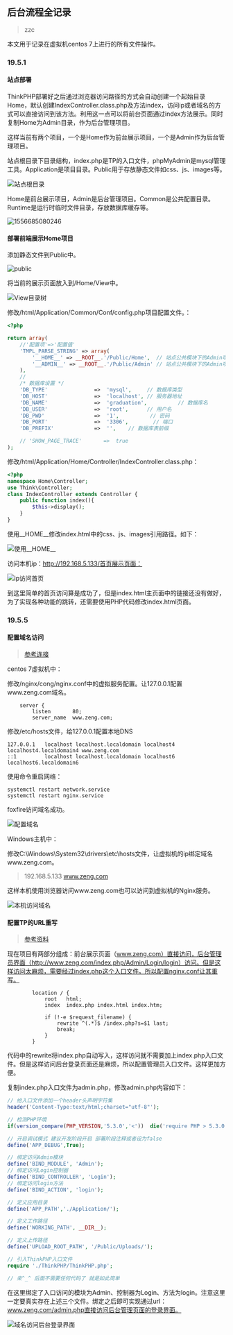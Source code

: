 ## 后台流程全记录

> zzc

本文用于记录在虚拟机centos  7上进行的所有文件操作。

### 19.5.1

#### 站点部署

ThinkPHP部署好之后通过浏览器访问路径的方式会自动创建一个起始目录Home，默认创建IndexController.class.php及方法index，访问ip或者域名的方式可以直接访问到该方法。利用这一点可以将前台页面通过index方法展示。同时复制Home为Admin目录，作为后台管理项目。

这样当前有两个项目，一个是Home作为前台展示项目，一个是Admin作为后台管理项目。

站点根目录下目录结构，index.php是TP的入口文件，phpMyAdmin是mysql管理工具。Application是项目目录。Public用于存放静态文件如css、js、images等。

![站点根目录](后台流程全记录.assets/1556684956750.png)

Home是前台展示项目，Admin是后台管理项目。Common是公共配置目录。Runtime是运行时临时文件目录，存放数据库缓存等。

![1556685080246](后台流程全记录.assets/1556685080246.png)

#### 部署前端展示Home项目

添加静态文件到Public中。

![public](后台流程全记录.assets/1556690958591.png)

将当前的展示页面放入到/Home/View中。

![View目录树](后台流程全记录.assets/1556691809014.png)

修改/html/Application/Common/Conf/config.php项目配置文件。：

```php
<?php

return array(
	//'配置项'=>'配置值'
    'TMPL_PARSE_STRING' => array(
        '__HOME__' => __ROOT__.'/Public/Home',  // 站点公共模块下的Admin项目
        '__ADMIN__' => __ROOT__.'/Public/Admin' // 站点公共模块下的Admin项目
    ), 
    //
    /* 数据库设置 */
    'DB_TYPE'               =>  'mysql',     // 数据库类型
    'DB_HOST'               =>  'localhost', // 服务器地址
    'DB_NAME'               =>  'graduation',          // 数据库名
    'DB_USER'               =>  'root',      // 用户名
    'DB_PWD'                =>  '1',          // 密码
    'DB_PORT'               =>  '3306',        // 端口
    'DB_PREFIX'             =>  '',    // 数据库表前缀

    // 'SHOW_PAGE_TRACE'       =>  true
);
```

修改/html/Application/Home/Controller/IndexController.class.php：

```php
<?php
namespace Home\Controller;
use Think\Controller;
class IndexController extends Controller {
    public function index(){
        $this->display();
    }
}
```

使用__HOME\_\_修改index.html中的css、js、images引用路径。如下：

![使用__HOME__](后台流程全记录.assets/1556692131059.png)

访问本机ip：http://192.168.5.133/首页展示页面：

![ip访问首页](后台流程全记录.assets/1556692183700.png)

到这里简单的首页访问算是成功了，但是index.html主页面中的链接还没有做好，为了实现各种功能的跳转，还需要使用PHP代码修改index.html页面。

### 19.5.5

#### 配置域名访问

> [参考连接](https://www.cnblogs.com/biaopei/p/7730516.html)

centos 7虚拟机中：

修改/nginx/cong/nginx.conf中的虚拟服务配置。让127.0.0.1配置www.zeng.com域名。

```nginx
    server {
        listen       80;
        server_name  www.zeng.com;
```

修改/etc/hosts文件，给127.0.0.1配置本地DNS

```
127.0.0.1   localhost localhost.localdomain localhost4 localhost4.localdomain4 www.zeng.com
::1         localhost localhost.localdomain localhost6 localhost6.localdomain6
```

使用命令重启网络：

```shell
systemctl restart network.service
systemctl restart nginx.service
```

foxfire访问域名成功。

![配置域名](后台流程全记录.assets/1557050559802.png)

Windows主机中：

修改C:\Windows\System32\drivers\etc\hosts文件，让虚拟机的ip绑定域名www.zeng.com。

> 192.168.5.133	www.zeng.com

这样本机使用浏览器访问www.zeng.com也可以访问到虚拟机的Nginx服务。

![本机访问域名](后台流程全记录.assets/1557050682674.png)

#### 配置TP的URL重写

> [参考资料](http://document.thinkphp.cn/manual_3_2.html#bind_index)

现在项目有两部分组成：前台展示页面（www.zeng.com）直接访问，后台管理员界面（http://www.zeng.com/index.php/Admin/Login/login）访问。但是这样访问太麻烦，需要经过index.php这个入口文件。所以配置nginx.conf让其重写。

```nginx
        location / {
            root   html;
            index  index.php index.html index.htm;

            if (!-e $request_filename) {
                rewrite ^(.*)$ /index.php?s=$1 last;
                break;
            }   
        }
```

代码中的rewrite将index.php自动写入，这样访问就不需要加上index.php入口文件。但是这样访问后台登录页面还是麻烦，所以配置管理员入口文件。这样更加方便。

复制index.php入口文件为admin.php，修改admin.php内容如下：

```php
// 给入口文件添加一个header头声明字符集
header('Content-Type:text/html;charset="utf-8"');

// 检测PHP环境
if(version_compare(PHP_VERSION,'5.3.0','<'))  die('require PHP > 5.3.0 !');

// 开启调试模式 建议开发阶段开启 部署阶段注释或者设为false
define('APP_DEBUG',True);

// 绑定访问Admin模块
define('BIND_MODULE', 'Admin');
// 绑定访问Login控制器
define('BIND_CONTROLLER', 'Login');
// 绑定访问login方法
define('BIND_ACTION', 'login');

// 定义应用目录
define('APP_PATH','./Application/');

// 定义工作路径
define('WORKING_PATH', __DIR__);

// 定义上传路径
define('UPLOAD_ROOT_PATH', '/Public/Uploads/');

// 引入ThinkPHP入口文件
require './ThinkPHP/ThinkPHP.php';

// 亲^_^ 后面不需要任何代码了 就是如此简单
```

在这里绑定了入口访问的模块为Admin、控制器为Login、方法为login。注意这里一定要真实存在上述三个文件。绑定之后即可实现通过url：www.zeng.com/admin.php直接访问后台管理页面的登录界面。

![域名访问后台登录界面](后台流程全记录.assets/1557052643057.png)

